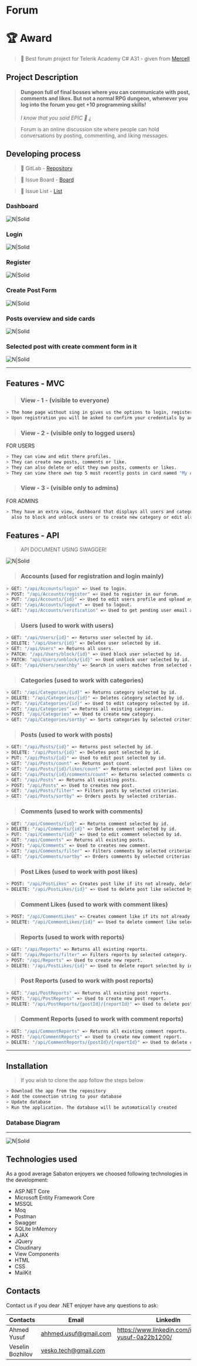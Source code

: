 # **Forum**

# **:trophy: Award**
>:rocket: Best forum project for Telerik Academy C# A31 - given from [Mercell](https://www.negometrix.com)

## Project Description
>#### Dungeon full of final bosses where you can communicate with post, comments and likes. But not a normal RPG dungeon, whenever you log into the forum you get +10 programming skills!
> _I know that you said EPIC :space_invader: ¿_

> Forum is an online discussion site where people can hold conversations by posting, commenting, and liking messages.

## Developing process
> :memo: GitLab - [Repository](https://gitlab.com/veselin-ahmed1/forum)

> :memo: Issue Board - [Board](https://gitlab.com/veselin-ahmed1/forum/-/boards/3501326)

> :memo: Issue List - [List](https://gitlab.com/veselin-ahmed1/forum/-/issues)

### Dashboard
![N|Solid](https://res.cloudinary.com/ddipdwbtm/image/upload/v1638959725/Gitlab-readme/Forum-Dashboard_tpggds.png)
### Login
![N|Solid](https://res.cloudinary.com/ddipdwbtm/image/upload/v1638713224/Gitlab-readme/Login-Forum_eows8v.png)
### Register
![N|Solid](https://res.cloudinary.com/ddipdwbtm/image/upload/v1638713396/Gitlab-readme/Forum-Register_labset.png)
### Create Post Form
![N|Solid](https://res.cloudinary.com/ddipdwbtm/image/upload/v1638713500/Gitlab-readme/Crete-Post-Forum_padwux.png)
### Posts overview and side cards
![N|Solid](https://res.cloudinary.com/ddipdwbtm/image/upload/v1638959955/Gitlab-readme/Post-Overview-Sidecards_afkvks.png)
### Selected post with create comment form in it
![N|Solid](https://res.cloudinary.com/ddipdwbtm/image/upload/v1638960129/Gitlab-readme/Selected-Post-W-Comments_llgdca.png)

---

## Features - MVC

> ### View - 1  - (visible to everyone)
```sh
> The home page without sing in gives us the options to login, register, search and filter posts too. 
> Upon registration you will be asked to confirm your credentials by accepting the confirmation email.
```
> ### View - 2 - (visible only to logged users)
FOR USERS
```sh
> They can view and edit there profiles.
> They can create new posts, comments or like.
> They can also delete or edit they own posts, comments or likes.
> They can view there own top 5 most recently posts in card named "My Active Posts". 
```
> ### View - 3 - (visible only to admins)
FOR ADMINS
```sh
> They have an extra view, dashboard that displays all users and categories, have an search option in it 
  also to block and unblock users or to create new category or edit already existing category.
```
## Features - API

> API DOCUMENT USING SWAGGER!

![N|Solid](https://res.cloudinary.com/ddipdwbtm/image/upload/v1638960849/Gitlab-readme/Forum-Swagger_glklm6.png)

> ### Accounts (used for registration and login mainly)
```sh
> GET: "/api/Accounts/login" => Used to login.
> POST: "/api/Accounts/register" => Used to register in our forum.
> PUT: "/api/Accounts/{id}" => Used to edit users profile and upload avatar.
> GET: "/api/Accounts/logout" => Used to logout.
> GET: "/api/Accounts/verification" => Used to get pending user email and verification code to accept him as our homie.
```
> ### Users (used to work with users)
```sh
> GET: "/api/Users/{id}" => Returns user selected by id.
> DELETE: "/api/Users/{id}" => Deletes user selected by id.
> GET: "/api/Users" => Returns all users.
> PATCH: "/api/Users/block/{id}" => Used block user selected by id.
> PATCH: "api/Users/unblock/{id}" => Used unblock user selected by id.
> GET: "/api/Users/searchby" => Search in users matches from selected criterias.
```
> ### Categories (used to work with categories)
```sh
> GET: "/api/Categories/{id}" => Returns category selected by id.
> DELETE: "/api/Categories/{id}" => Deletes category selected by id.
> PUT: "/api/Categories/{id}" => Used to edit category selected by id.
> GET: "/api/Categories" => Returns all existing categories.
> POST: "/api/Categories" => Used to create new category.
> GET: "/api/Categories/sortby" => Sorts categories by selected criterias.
```
> ### Posts (used to work with posts)
```sh
> GET: "/api/Posts/{id}" => Returns post selected by id.
> DELETE: "/api/Posts/{id}" => Deletes post selected by id.
> PUT: "/api/Posts/{id}" => Used to edit post selected by id.
> GET: "/api/Posts/count" => Returns post count.
> GET: "/api/Posts/{id}/likes/count" => Returns selected post likes count.
> GET: "/api/Posts/{id}/comments/count" => Returns selected comments count.
> GET: "/api/Posts" => Returns all existing posts.
> POST: "/api/Posts" => Used to creates new post.
> GET: "/api/Posts/filter" => Filters posts by selected criterias.
> GET: "/api/Posts/sortby" => Orders posts by selected criterias.
```
> ### Comments (used to work with comments)
```sh
> GET: "/api/Comments/{id}" => Returns comment selected by id.
> DELETE: "/api/Comments/{id}" => Deletes comment selected by id.
> PUT: "/api/Comments/{id}" => Used to edit comment selected by id.
> GET: "/api/Comments" => Returns all existing posts.
> POST: "/api/Comments" => Used to creates new comment.
> GET: "/api/Comments/filter" => Filters comments by selected criterias.
> GET: "/api/Comments/sortby" => Orders comments by selected criterias.
```
> ### Post Likes (used to work with post likes)
```sh
> POST: "/api/PostLikes" => Creates post like if its not already, deletes it if its created and undelete it if the like was deleted before.
> DELETE: "/api/PostLikes/{id}" => Used to delete post like selected by id.
```
> ### Comment Likes (used to work with comment likes)
```sh
> POST: "/api/CommentLikes" => Creates comment like if its not already, deletes it if its created and undelete it if the like was deleted before.
> DELETE: "/api/CommentLikes/{id}" => Used to delete comment like selected by id.
```
> ### Reports (used to work with reports)
```sh 
> GET: "/api/Reports" => Returns all existing reports.
> GET: "/api/Reports/filter" => Filters reports by selected category.
> POST: "/api/Reports" => Used to create new report.
> DELETE: "/api/PostLikes/{id}" => Used to delete report selected by id.
```
> ### Post Reports (used to work with post reports)
```sh
> GET: "/api/PostReports" => Returns all existing post reports.
> POST: "/api/PostReports" => Used to create new post report.
> DELETE: "/api/PostReports/{postId}/{reportId}" => Used to delete post report selected by post and report Id.
```
> ### Comment Reports (used to work with comment reports)
```sh
> GET: "/api/CommentReports" => Returns all existing comment reports.
> POST: "/api/CommentReports" => Used to create new comment report.
> DELETE: "/api/CommentReports/{postId}/{reportId}" => Used to delete comment report selected by comment and report Id.
```
---
## Installation
> If you wish to clone the app follow the steps below
```sh
> Download the app from the repository
> Add the connection string to your database
> Update database
> Run the application. The database will be automatically created
```
### Database Diagram
---
![N|Solid](https://res.cloudinary.com/ddipdwbtm/image/upload/v1638864917/Gitlab-readme/Forum-Database-Diagram_a9bllv.png)

## Technologies used
As a good average Sabaton enjoyers we choosed following technologies in the development: 
 - ASP.NET Core
 - Microsoft Entity Framework Core
 - MSSQL
 - Moq
 - Postman
 - Swagger
 - SQLite InMemory
 - AJAX
 - JQuery
 - Cloudinary
 - View Components
 - HTML
 - CSS
 - MailKit

## Contacts

Contact us if you dear .NET enjoyer have any questions to ask:

| Contacts | Email | LinkedIn |
| ------ | ------ | ------ |
| Ahmed Yusuf | ahhmed.usuf@gmail.com | https://www.linkedin.com/in/ahmed-yusuf-0a22b1200/ |
| Veselin Bozhilov | vesko.tech@gmail.com |  |
